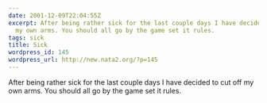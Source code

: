 ```yaml
---
date: 2001-12-09T22:04:55Z
excerpt: After being rather sick for the last couple days I have decided to cut off
  my own arms. You should all go by the game set it rules.
tags: sick
title: Sick
wordpress_id: 145
wordpress_url: http://new.nata2.org/?p=145
---
```


After being rather sick for the last couple days I have decided to cut off my own arms. You should all go by the game set it rules.
